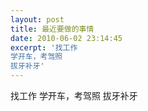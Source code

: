 ```yaml
---
layout: post
title: 最近要做的事情
date: 2010-06-02 23:14:45
excerpt: '找工作
学开车，考驾照
拔牙补牙'
---
```




找工作
学开车，考驾照
拔牙补牙



